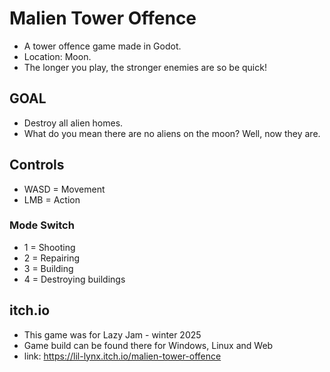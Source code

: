 # Malien Tower Offence
- A tower offence game made in Godot.
- Location: Moon.
- The longer you play, the stronger enemies are so be quick!

## GOAL
- Destroy all alien homes.
- What do you mean there are no aliens on the moon? Well, now they are.

## Controls
- WASD = Movement
- LMB = Action
### Mode Switch
   - 1 = Shooting
   - 2 = Repairing
   - 3 = Building
   - 4 = Destroying buildings

## itch.io
- This game was for Lazy Jam - winter 2025
- Game build can be found there for Windows, Linux and Web
- link: https://lil-lynx.itch.io/malien-tower-offence